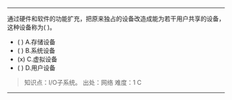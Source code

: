 ---
通过硬件和软件的功能扩充，把原来独占的设备改造成能为若干用户共享的设备，这种设备称为( )。
- ( ) A.存储设备 
- ( ) B.系统设备 
- (x) C.虚拟设备 
- ( ) D.用户设备

> 知识点：I/O子系统。
> 出处：网络
> 难度：1
> C

---